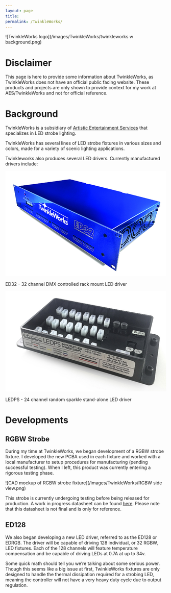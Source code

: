 ```yaml
---
layout: page
title:
permalink: /TwinkleWorks/
---
```

![TwinkleWorks logo](/images/TwinkleWorks/twinkleworks w background.png)

# Disclaimer

This page is here to provide some information about TwinkleWorks, as TwinkleWorks does not have an official public facing website. These products and projects are only shown to provide context for my work at AES/TwinkleWorks and not for official reference.

# Background

TwinkleWorks is a subsidiary of <a href="http://www.aescreative.com/" target="_blank">Artistic Entertainment Services</a> that specializes in LED strobe lighting.

TwinkleWorks has several lines of LED strobe fixtures in various sizes and colors, made for a variety of scenic lighting applications.

Twinkleworks also produces several LED drivers. Currently manufactured drivers include:

![TwinkleWorks ED32](/images/TwinkleWorks/ED32.jpg)

ED32 - 32 channel DMX controlled rack mount LED driver

![TwinkleWorks LEDPS](/images/TwinkleWorks/LEDPS.jpg)

LEDPS - 24 channel random sparkle stand-alone LED driver

# Developments

## RGBW Strobe

During my time at TwinkleWorks, we began development of a RGBW strobe fixture. I developed the new PCBA used in each fixture and worked with a local manufacturer to setup procedures for manufacturing (pending successful testing). When I left, this product was currently entering a rigorous testing phase.

![CAD mockup of RGBW strobe fixture](/images/TwinkleWorks/RGBW side view.png)

This strobe is currently undergoing testing before being released for production. A work in progress datasheet can be found 
<a href="https://aramder.github.io/images/TwinkleWorks/RGBW Strobe Spec Sheet [NOT FINAL].pdf" target="_blank">here</a>. Please note that this datasheet is not final and is only for reference.

## ED128

We also began developing a new LED driver, referred to as the ED128 or EDRGB. The driver will be capable of driving 128 individual, or 32 RGBW, LED fixtures. Each of the 128 channels will feature temperature compensation and be capable of driving LEDs at 0.7A at up to 34v. 

Some quick math should tell you we’re talking about some serious power. Though this seems like a big issue at first, TwinkleWorks fixtures are only designed to handle the thermal dissipation required for a strobing LED, meaning the controller will not have a very heavy duty cycle due to output regulation.
